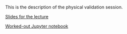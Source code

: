 This is the description of the physical validation session.

[Slides for the lecture](PhysicalValidation_Day2_July2022.pdf)

[Worked-out Jupyter notebook](notebook.ipynb)
